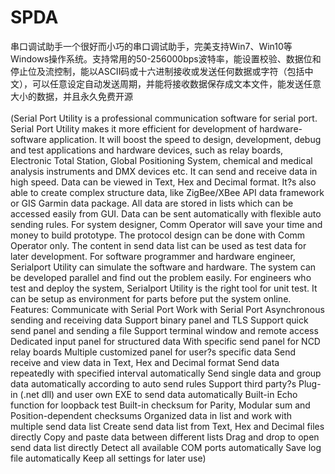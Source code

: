 # SPDA
   串口调试助手一个很好而小巧的串口调试助手，完美支持Win7、Win10等Windows操作系统。支持常用的50-256000bps波特率，能设置校验、数据位和停止位及流控制，能以ASCII码或十六进制接收或发送任何数据或字符（包括中文），可以任意设定自动发送周期，并能将接收数据保存成文本文件，能发送任意大小的数据，并且永久免费开源<br><br>(Serial Port Utility is a professional communication software for serial port. Serial Port Utility makes it more efficient for development of hardware-software application. It will boost the speed to design, development, debug and test applications and hardware devices, such as relay boards, Electronic Total Station, Global Positioning System, chemical and medical analysis instruments and DMX devices etc. It can send and receive data in high speed. Data can be viewed in Text, Hex and Decimal format. It?s also able to create complex structure data, like ZigBee/XBee API data framework or GIS Garmin data package. All data are stored in lists which can be accessed easily from GUI. Data can be sent automatically with flexible auto sending rules. For system designer, Comm Operator will save your time and money to build prototype. The protocol design can be done with Comm Operator only. The content in send data list can be used as test data for later development. For software programmer and hardware engineer, Serialport Utility can simulate the software and hardware. The system can be developed parallel and find out the problem easily. For engineers who test and deploy the system, Serialport Utility is the right tool for unit test. It can be setup as environment for parts before put the system online. Features: Communicate with Serial Port Work with Serial Port Asynchronous sending and receiving data Support binary panel and TLS Support quick send panel and sending a file Support terminal window and remote access Dedicated input panel for structured data With specific send panel for NCD relay boards Multiple customized panel for user?s specific data Send receive and view data in Text, Hex and Decimal format Send data repeatedly with specified interval automatically Send single data and group data automatically according to auto send rules Support third party?s Plug-in (.net dll) and user own EXE to send data automatically Built-in Echo function for loopback test Built-in checksum for Parity, Modular sum and Position-dependent checksums Organized data in list and work with multiple send data list Create send data list from Text, Hex and Decimal files directly Copy and paste data between different lists Drag and drop to open send data list directly Detect all available COM ports automatically Save log file automatically Keep all settings for later use)
